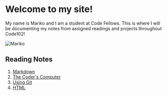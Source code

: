 
# Welcome to my site!

My name is Mariko and I am a student at Code Fellows. This is where I will be documenting my notes from assigned readings and projects throughout Code102!

![Mariko]([url=https://ibb.co/TMCyx2n][img]https://i.ibb.co/TMCyx2n/18-EF0-C46-AF9-E-459-B-AAF0-E48183-C7-B665-1-201-a.jpg[/img][/url])

## Reading Notes

1. [Markdown](https://marikoalvarado.github.io/mark-down/)
2. [The Coder's Computer](https://marikoalvarado.github.io/coding-computer/)
3. [Using Git](https://marikoalvarado.github.io/using-git/) 
5. [HTML]()